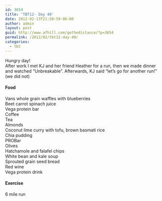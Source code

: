 ```yaml
---
id: 3654
title: 'TBT12- Day 40'
date: 2012-02-13T21:50:59-06:00
author: admin
layout: post
guid: http://www.afhill.com/gothedistance/?p=3654
permalink: /2012/02/tbt12-day-40/
categories:
  - tbt
---
```

Hungry day!  
After work I met KJ and her friend Heather for a run, then we made dinner and watched &#8220;Unbreakable&#8221;. Afterwards, KJ said &#8220;let&#8217;s go for another run!&#8221; (we did not)

#### Food

Vans whole grain waffles with blueberries  
Beet carrot spinach juice  
Vega protein bar  
Coffee  
Tea  
Almonds  
Coconut lime curry with tofu, brown basmati rice  
Chia pudding  
PROBar  
Olives  
Hatchamole and falafel chips  
White bean and kale soup  
Sprouted grain seed bread  
Red wine  
Vega protein drink 

#### Exercise

6 mile run